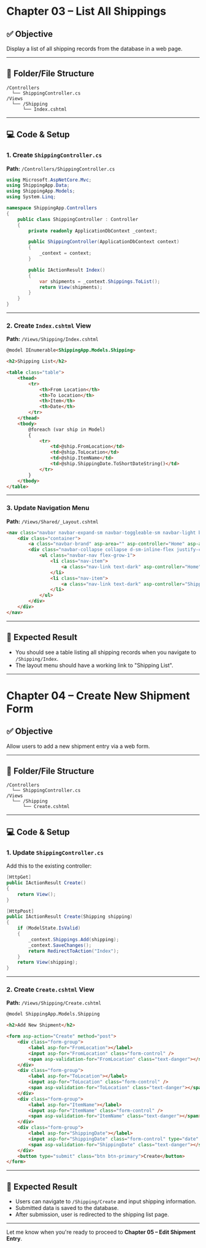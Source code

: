 # Chapter 03 – List All Shippings

## ✅ Objective
Display a list of all shipping records from the database in a web page.

---

## 📂 Folder/File Structure
```
/Controllers
  └── ShippingController.cs
/Views
  └── /Shipping
      └── Index.cshtml
```

---

## 💻 Code & Setup

### 1. Create `ShippingController.cs`
**Path:** `/Controllers/ShippingController.cs`
```csharp
using Microsoft.AspNetCore.Mvc;
using ShippingApp.Data;
using ShippingApp.Models;
using System.Linq;

namespace ShippingApp.Controllers
{
    public class ShippingController : Controller
    {
        private readonly ApplicationDbContext _context;

        public ShippingController(ApplicationDbContext context)
        {
            _context = context;
        }

        public IActionResult Index()
        {
            var shipments = _context.Shippings.ToList();
            return View(shipments);
        }
    }
}
```

---

### 2. Create `Index.cshtml` View
**Path:** `/Views/Shipping/Index.cshtml`
```html
@model IEnumerable<ShippingApp.Models.Shipping>

<h2>Shipping List</h2>

<table class="table">
    <thead>
        <tr>
            <th>From Location</th>
            <th>To Location</th>
            <th>Item</th>
            <th>Date</th>
        </tr>
    </thead>
    <tbody>
        @foreach (var ship in Model)
        {
            <tr>
                <td>@ship.FromLocation</td>
                <td>@ship.ToLocation</td>
                <td>@ship.ItemName</td>
                <td>@ship.ShippingDate.ToShortDateString()</td>
            </tr>
        }
    </tbody>
</table>
```

---

### 3. Update Navigation Menu
**Path:** `/Views/Shared/_Layout.cshtml`
```html
<nav class="navbar navbar-expand-sm navbar-toggleable-sm navbar-light bg-white border-bottom box-shadow mb-3">
    <div class="container">
        <a class="navbar-brand" asp-area="" asp-controller="Home" asp-action="Index">ShippingApp</a>
        <div class="navbar-collapse collapse d-sm-inline-flex justify-content-between">
            <ul class="navbar-nav flex-grow-1">
                <li class="nav-item">
                    <a class="nav-link text-dark" asp-controller="Home" asp-action="Index">Home</a>
                </li>
                <li class="nav-item">
                    <a class="nav-link text-dark" asp-controller="Shipping" asp-action="Index">Shipping List</a>
                </li>
            </ul>
        </div>
    </div>
</nav>
```

---

## 🧪 Expected Result
- You should see a table listing all shipping records when you navigate to `/Shipping/Index`.
- The layout menu should have a working link to "Shipping List".

---

# Chapter 04 – Create New Shipment Form

## ✅ Objective
Allow users to add a new shipment entry via a web form.

---

## 📂 Folder/File Structure
```
/Controllers
  └── ShippingController.cs
/Views
  └── /Shipping
      └── Create.cshtml
```

---

## 💻 Code & Setup

### 1. Update `ShippingController.cs`
Add this to the existing controller:
```csharp
[HttpGet]
public IActionResult Create()
{
    return View();
}

[HttpPost]
public IActionResult Create(Shipping shipping)
{
    if (ModelState.IsValid)
    {
        _context.Shippings.Add(shipping);
        _context.SaveChanges();
        return RedirectToAction("Index");
    }
    return View(shipping);
}
```

---

### 2. Create `Create.cshtml` View
**Path:** `/Views/Shipping/Create.cshtml`
```html
@model ShippingApp.Models.Shipping

<h2>Add New Shipment</h2>

<form asp-action="Create" method="post">
    <div class="form-group">
        <label asp-for="FromLocation"></label>
        <input asp-for="FromLocation" class="form-control" />
        <span asp-validation-for="FromLocation" class="text-danger"></span>
    </div>
    <div class="form-group">
        <label asp-for="ToLocation"></label>
        <input asp-for="ToLocation" class="form-control" />
        <span asp-validation-for="ToLocation" class="text-danger"></span>
    </div>
    <div class="form-group">
        <label asp-for="ItemName"></label>
        <input asp-for="ItemName" class="form-control" />
        <span asp-validation-for="ItemName" class="text-danger"></span>
    </div>
    <div class="form-group">
        <label asp-for="ShippingDate"></label>
        <input asp-for="ShippingDate" class="form-control" type="date" />
        <span asp-validation-for="ShippingDate" class="text-danger"></span>
    </div>
    <button type="submit" class="btn btn-primary">Create</button>
</form>
```

---

## 🧪 Expected Result
- Users can navigate to `/Shipping/Create` and input shipping information.
- Submitted data is saved to the database.
- After submission, user is redirected to the shipping list page.

---

Let me know when you're ready to proceed to **Chapter 05 – Edit Shipment Entry**.
